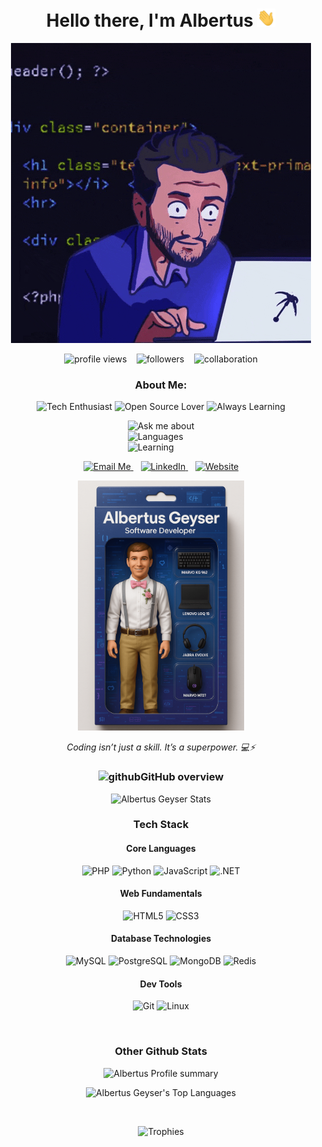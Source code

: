 <h1 align="center">Hello there, I'm Albertus <img src="https://github.com/albertusgeyser/albertusgeyser/blob/main/Hi.gif" width="29px" height="29px"> </h1>
<p align="center"><img src ="https://github.com/albertusgeyser/albertusgeyser/blob/main/programmer.gif" height="480px"></p>
<p align="center"> 
  <img src="https://komarev.com/ghpvc/?username=albertusgeyser&style=flat" alt="profile views" />
  &nbsp;&nbsp;
  <img src="https://img.shields.io/github/followers/albertusgeyser?style=social" alt="followers" />
  &nbsp;&nbsp;
  <img src="https://img.shields.io/badge/Open_to-Collaboration-brightgreen" alt="collaboration" />
</p>

<h3 align="center"> About Me: </h3>

<p align="center">
  <img src="https://img.shields.io/badge/-Tech_Enthusiast-blueviolet?style=for-the-badge" alt="Tech Enthusiast" />
  <img src="https://img.shields.io/badge/-Open_Source_Lover-green?style=for-the-badge" alt="Open Source Lover" />
  <img src="https://img.shields.io/badge/-Always_Learning-orange?style=for-the-badge" alt="Always Learning" />
</p>

<div style="display: flex; justify-content: center;">
  <div style="display: inline-block; text-align: left;">
    <img src="https://img.shields.io/badge/Ask_me_about-Tech,_Biz,_Movies,_News-informational?style=flat-square" alt="Ask me about" style="width: 360px; height: 30px;" /><br>
    <img src="https://img.shields.io/badge/Languages-PHP|Python|.NET|JS-blue?style=flat-square" alt="Languages" style="width: 360px; height: 30px;" /><br>
    <img src="https://img.shields.io/badge/Learning-ML|GoLang-yellow?style=flat-square" alt="Learning" style="width: 360px; height: 30px;" /><br>
  </div>
</div>

<p align="center">
  <a href="mailto:albertusgeyser@gmail.com">
    <img src="https://img.shields.io/badge/Email-albertusgeyser@gmail.com-red?style=flat-square&logo=gmail&logoColor=white" alt="Email Me" />
  </a>
  &nbsp;&nbsp;
  <a href="https://www.linkedin.com/in/albertus-geyser-650b8447" target="_blank">
    <img src="https://img.shields.io/badge/LinkedIn-Connect-blue?style=flat-square&logo=linkedin" alt="LinkedIn" />
  </a>
  &nbsp;&nbsp;
  <a href="https://www.linteltech.co.za" target="_blank">
    <img src="https://img.shields.io/badge/Website-www.linteltech.co.za-brightgreen?style=flat-square&logo=firefox-browser" alt="Website" />
  </a>
</p>

<p align="center">
  <img src="https://github.com/albertusgeyser/albertusgeyser/blob/main/albertus_geyser_action_figure.png?raw=true" alt="Albertus Geyser Action Figure" height="400px" />
</p>
<p align="center"><i>Coding isn’t just a skill. It’s a superpower. 💻⚡</i></p>

<h3 align="center"> <img width="48" height="48" src="https://img.icons8.com/fluency/48/github.png" alt="github"/>GitHub overview </h3>

<p align="center">
<img src = "https://github-readme-stats.vercel.app/api?username=albertusgeyser&theme=chartreuse-dark&show_icons=true&hide_border=false&count_private=true" alt = "Albertus Geyser Stats">
</p>

<h3 align="center">Tech Stack</h3>

<h4 align="center">Core Languages</h4>
<p align="center">
  <img src="https://img.shields.io/badge/PHP-777BB4?style=for-the-badge&logo=php&logoColor=white" alt="PHP">
  <img src="https://img.shields.io/badge/Python-3776AB?style=for-the-badge&logo=python&logoColor=white" alt="Python">
  <img src="https://img.shields.io/badge/JavaScript-F7DF1E?style=for-the-badge&logo=javascript&logoColor=black" alt="JavaScript">
  <img src="https://img.shields.io/badge/.NET-512BD4?style=for-the-badge&logo=dotnet&logoColor=white" alt=".NET">
</p>

<h4 align="center">Web Fundamentals</h4>
<p align="center">
  <img src="https://img.shields.io/badge/HTML5-E34F26?style=for-the-badge&logo=html5&logoColor=white" alt="HTML5">
  <img src="https://img.shields.io/badge/CSS3-1572B6?style=for-the-badge&logo=css3&logoColor=white" alt="CSS3">
</p>

<h4 align="center">Database Technologies</h4>
<p align="center">
  <img src="https://img.shields.io/badge/MySQL-4479A1?style=for-the-badge&logo=mysql&logoColor=white" alt="MySQL">
  <img src="https://img.shields.io/badge/PostgreSQL-4169E1?style=for-the-badge&logo=postgresql&logoColor=white" alt="PostgreSQL">
  <img src="https://img.shields.io/badge/MongoDB-47A248?style=for-the-badge&logo=mongodb&logoColor=white" alt="MongoDB">
  <img src="https://img.shields.io/badge/Redis-DC382D?style=for-the-badge&logo=redis&logoColor=white" alt="Redis">
</p>

<h4 align="center">Dev Tools</h4>
<p align="center">
  <img src="https://img.shields.io/badge/Git-F05032?style=for-the-badge&logo=git&logoColor=white" alt="Git">
  <img src="https://img.shields.io/badge/Linux-FCC624?style=for-the-badge&logo=linux&logoColor=black" alt="Linux">
</p>

<br>

<h3 align="center">Other Github Stats</h3>

<p align="center">
<img height ="165" title="Profile summary" alt="Albertus Profile summary" src="https://github-profile-summary-cards.vercel.app/api/cards/profile-details?username=albertusgeyser&theme=vue"/>
</p>

<p align="center">
  <img aligh ="center"src="https://github-readme-stats.vercel.app/api/top-langs/?username=albertusgeyser&&hide_title=false&hide_border=true&layout=compact&langs_count=8&exclude_repo=comp426,Insta-diagnosis&text_color=fff7ff&icon_color=ffffff&bg_color=151515" alt="Albertus Geyser's Top Languages" />
</p>
<br>
<p align='center'>
  <img src= "https://github-profile-trophy.vercel.app/?username=albertusgeyser&theme=nord&row=1&column=8&margin-w=15" alt="Trophies">
</p>
